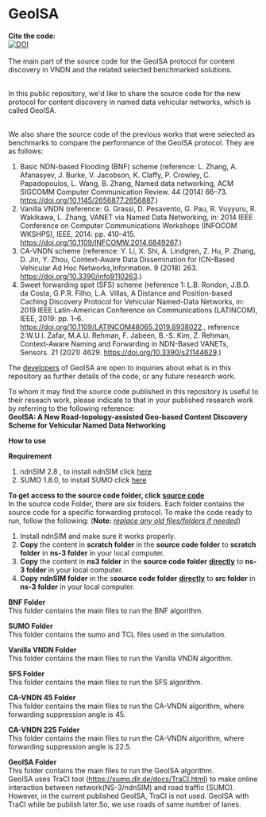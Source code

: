 # GeoISA
<b>Cite the code: </b> <br/>
[![DOI](https://zenodo.org/badge/561980196.svg)](https://zenodo.org/badge/latestdoi/561980196)
<br /> <br />
The main part of the source code for the GeoISA protocol for content discovery in VNDN and the related selected benchmarked solutions.

<br /> In this public repository, we'd like to share the source code for the new protocol for content discovery in named data vehicular networks, which is called GeoISA.

<br /> We also share the source code of the previous works that were selected as benchmarks to compare the performance of the GeoISA protocol. They are  as follows:

1. Basic NDN-based Flooding (BNF) scheme 
  (reference: L. Zhang, A. Afanasyev, J. Burke, V. Jacobson, K. Claffy, P. Crowley, C. Papadopoulos, L. Wang, B. Zhang, Named data networking, ACM SIGCOMM    Computer Communication Review. 44 (2014) 66–73. https://doi.org/10.1145/2656877.2656887.)
2. Vanilla VNDN 
  (reference: G. Grassi, D. Pesavento, G. Pau, R. Vuyyuru, R. Wakikawa, L. Zhang, VANET via Named Data Networking, in: 2014 IEEE Conference on Computer        Communications Workshops (INFOCOM WKSHPS), IEEE, 2014: pp. 410–415. https://doi.org/10.1109/INFCOMW.2014.6849267.)
3. CA-VNDN scheme 
  (reference: Y. Li, X. Shi, A. Lindgren, Z. Hu, P. Zhang, D. Jin, Y. Zhou, Context-Aware Data Dissemination for ICN-Based Vehicular Ad Hoc                    Networks,Information. 9 (2018) 263. https://doi.org/10.3390/info9110263.)
4. Sweet forwarding spot (SFS) scheme 
  (reference 1: 
   L.B. Rondon, J.B.D. da Costa, G.P.R. Filho, L.A. Villas, A Distance and Position-based Caching Discovery Protocol for Vehicular Named-Data Networks, in:    2019 IEEE Latin-American Conference on Communications (LATINCOM), IEEE, 2019: pp. 1–6. https://doi.org/10.1109/LATINCOM48065.2019.8938022.,
   reference 2:W.U.I. Zafar, M.A.U. Rehman, F. Jabeen, B.-S. Kim, Z. Rehman, Context-Aware Naming and  Forwarding in NDN-Based VANETs, Sensors. 21 (2021)      4629. https://doi.org/10.3390/s21144629.)
   
The <a href="mailto:p92824@siswa.ukm.edu.my">developers</a> of GeoISA are open to inquiries about what is in this repository as further details of the code, or any future research work.

To whom it may find the source code published in this repository is useful to their reseach work, please indicate to that in your published research work by referring to the following reference:
<br> <b>GeoISA: A New Road-topology-assisted Geo-based Content Discovery Scheme for Vehicular Named Data Networking	</b>


<b>How to use</b>

<b>Requirement</b>
1. ndnSIM 2.8 , to install ndnSIM click <a href="https://ndnsim.net/2.8/getting-started.html">here</a>
2. SUMO 1.8.0, to install SUMO click <a href="https://sumo.dlr.de/docs/Downloads.php">here</a>

<b> To get access to the source code folder, click <a href="https://drive.google.com/drive/folders/1dr6qWBoaU3-99eqwSErud6pmVP06UPze?usp=sharing">source code</a> </b> 
<br /> In the source code Folder, there are six folders. Each folder contains the source code for a specific forwarding protocol. To make the code ready to run, follow the following: (<b>Note: </b><u><i>replace any old files/folders if needed</i></u>)
 1. Install ndnSIM and make sure it works properly.
 2. <b>Copy</b> the content in <b>scratch folder</b> in the <b>source code folder</b> to <b>scratch folder</b> in <b>ns-3 folder</b> in your local computer.
 3. <b>Copy</b> the content in <b>ns3 folder</b> in the <b>source code folder</b> <b><u>directly</u></b> to <b>ns-3 folder</b> in your local computer.
 4. <b>Copy</b> <b>ndnSIM folder</b> in the s<b>source code folder</b> <b><u>directly</u></b> to <b>src folder</b>  in <b>ns-3 folder</b> in your local computer</b>.
  
<b>BNF Folder</b> 
<br /> This folder contains the main files to run the BNF algorithm.

<b>SUMO Folder</b> 
<br /> This folder contains the sumo and TCL files used in the simulation.

<b>Vanilla VNDN Folder</b> 
<br /> This folder contains the main files to run the Vanilla VNDN algorithm.
  
<b>SFS Folder</b> 
<br /> This folder contains the main files to run the SFS algorithm.

<b>CA-VNDN 45 Folder</b>
<br /> This folder contains the main files to run the CA-VNDN algorithm, where forwarding suppression angle is 45.
 
<b>CA-VNDN 225 Folder</b>
<br /> This folder contains the main files to run the CA-VNDN algorithm, where forwarding suppression angle is 22.5.

<b>GeoISA Folder</b> 
<br /> This folder contains the main files to run the GeoISA algorithm. 
<br /> GeoISA uses TraCI tool (https://sumo.dlr.de/docs/TraCI.html) to make online interaction between network(NS-3/ndnSIM) and road traffic (SUMO). However, in the current published GeoISA, TraCI is not used. GeoISA with TraCI while be publish later.So, we use roads of same number of lanes.

